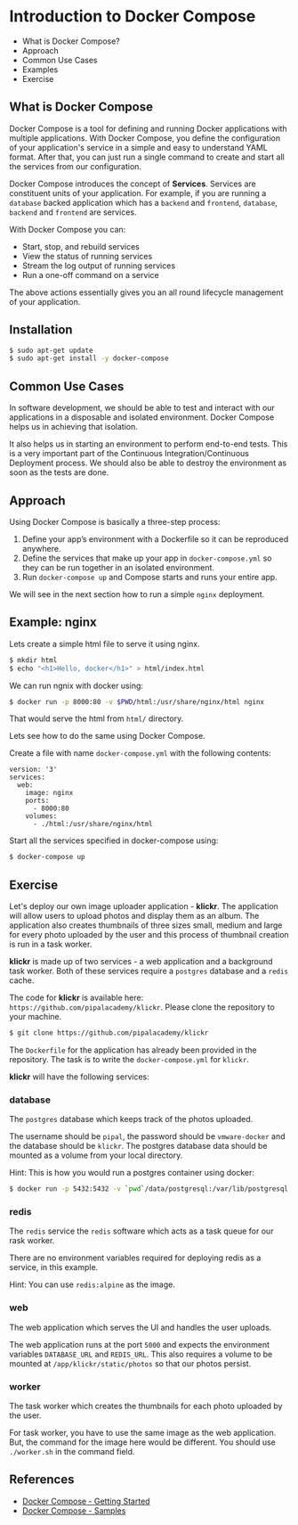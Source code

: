 # Introduction to Docker Compose

- What is Docker Compose?
- Approach
- Common Use Cases
- Examples
- Exercise

## What is Docker Compose

Docker Compose is a tool for defining and running Docker applications with multiple applications. With Docker Compose, you define the configuration of your application's service in a simple and easy to understand YAML format. After that, you can just run a single command to create and start all the services from our configuration.

Docker Compose introduces the concept of **Services**. Services are constituent units of your application. For example, if you are running a `database` backed application which has a `backend` and `frontend`, `database`, `backend` and `frontend` are services.

With Docker Compose you can:
  - Start, stop, and rebuild services
  - View the status of running services
  - Stream the log output of running services
  - Run a one-off command on a service

The above actions essentially gives you an all round lifecycle management of your application.

## Installation

```bash
$ sudo apt-get update
$ sudo apt-get install -y docker-compose
```

## Common Use Cases

In software development, we should be able to test and interact with our applications in a disposable and isolated environment. Docker Compose helps us in achieving that isolation.

It also helps us in starting an environment to perform end-to-end tests. This is a very important part of the Continuous Integration/Continuous Deployment process. We should also be able to destroy the environment as soon as the tests are done.

## Approach

Using Docker Compose is basically a three-step process:
  1. Define your app’s environment with a Dockerfile so it can be reproduced anywhere.
  2. Define the services that make up your app in `docker-compose.yml` so they can be run together in an isolated environment.
  3. Run `docker-compose up` and Compose starts and runs your entire app.

We will see in the next section how to run a simple `nginx` deployment.

## Example: nginx

Lets create a simple html file to serve it using nginx.

```bash
$ mkdir html
$ echo "<h1>Hello, docker</h1>" > html/index.html
```

We can run ngnix with docker using:

```bash
$ docker run -p 8000:80 -v $PWD/html:/usr/share/nginx/html nginx
```

That would serve the html from `html/` directory.

Lets see how to do the same using Docker Compose.

Create a file with name `docker-compose.yml` with the following contents:

```
version: '3'
services:
  web:
    image: nginx
    ports:
      - 8000:80
    volumes:
      - ./html:/usr/share/nginx/html
```

Start all the services specified in docker-compose using:

```bash
$ docker-compose up
```

## Exercise

Let's deploy our own image uploader application - **klickr**. The application will allow users to upload photos and display them as an album. The application also creates thumbnails of three sizes small, medium and large for every photo uploaded by the user and this process of thumbnail creation is run in a task worker.

**klickr** is made up of two services - a web application and a background task worker. Both of these services require a `postgres` database and a `redis` cache.

The code for **klickr** is available here: `https://github.com/pipalacademy/klickr`. Please clone the repository to your machine.

```bash
$ git clone https://github.com/pipalacademy/klickr
```

The `Dockerfile` for the application has already been provided in the repository. The task is to write the `docker-compose.yml` for `klickr`.

**klickr** will have the following services:

### database

The `postgres` database which keeps track of the photos uploaded.

The username should be `pipal`, the password should be `vmware-docker` and the database should be `klickr`. The postgres database data should be mounted as a volume from your local directory.

Hint: This is how you would run a postgres container using docker:
```bash
$ docker run -p 5432:5432 -v `pwd`/data/postgresql:/var/lib/postgresql -e POSTGRES_DB=klickr -e POSTGRES_USER=pipal -e POSTGRES_PASSWORD=vmware-docker postgres
```

### redis

The `redis` service the `redis` software which acts as a task queue for our rask worker.

There are no environment variables required for deploying redis as a service, in this example.

Hint: You can use `redis:alpine` as the image.

### web

The web application which serves the UI and handles the user uploads.

The web application runs at the port `5000` and expects the environment variables `DATABASE_URL` and `REDIS_URL`. This also requires a volume to be mounted at `/app/klickr/static/photos` so that our photos persist.

### worker

The task worker which creates the thumbnails for each photo uploaded by the user.

For task worker, you have to use the same image as the web application. But, the command for the image here would be different. You should use `./worker.sh` in the command field.

## References

- [Docker Compose - Getting Started](https://docs.docker.com/compose/gettingstarted/)
- [Docker Compose - Samples](https://docs.docker.com/compose/samples-for-compose/)
